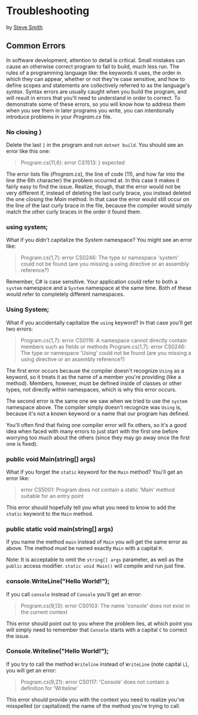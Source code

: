 # Troubleshooting
by [Steve Smith](http://deviq.com/me/steve-smith)

## Common Errors

In software development, attention to detail is critical. Small mistakes can cause an otherwise correct program to fail to build, much less run. The rules of a programming language like: the keywords it uses, the order in which they can appear, whether or not they're case sensitive, and how to define scopes and statements are collectively referred to as the language's *syntax*. Syntax errors are usually caught when you build the program, and will result in errors that you'll need to understand in order to correct. To demonstrate some of these errors, so you will know how to address them when you see them in later programs you write, you can intentionally introduce problems in your *Program.cs* file.

### No closing }

Delete the last ``}`` in the program and run ``dotnet build``. You should see an error like this one:
> Program.cs(11,6): error CS1513: } expected

The error lists file (*Program.cs*), the line of code (11), and how far into the line (the 6th character) the problem occurred at. In this case it makes it fairly easy to find the issue. Realize, though, that the error would not be very different if, instead of deleting the last curly brace, you instead deleted the one closing the *Main* method. In that case the error would still occur on the line of the last curly brace in the file, because the compiler would simply match the other curly braces in the order it found them.

### using system;

What if you didn't capitalize the *System* namespace? You might see an error like:
> Program.cs(1,7): error CS0246: The type or namespace 'system' could not be found (are you missing a using directive or an assembly reference?)

Remember, C# is case sensitive. Your application could refer to both a ``system`` namespace and a ``System`` namespace at the same time. Both of these would refer to completely different namespaces.

### Using System;

What if you accidentally capitalize the ``using`` keyword? In that case you'll get two errors:
> Program.cs(1,7): error CS0116: A namespace cannot directly contain members such as fields or methods
> Program.cs(1,7): error CS0246: The type or namespace 'Using' could not be found (are you missing a using directive or an assembly reference?)

The first error occurs because the compiler doesn't recognize ``Using`` as a keyword, so it treats it as the name of a member you're providing (like a method). Members, however, must be defined inside of classes or other types, not directly within namespaces, which is why this error occurs.

The second error is the same one we saw when we tried to use the ``system`` namespace above. The compiler simply doesn't recognize was ``Using`` is, because it's not a known keyword or a name that our program has defined.

You'll often find that fixing one compiler error will fix others, so it's a good idea when faced with many errors to just start with the first one before worrying too much about the others (since they may go away once the first one is fixed).

### public void Main(string[] args)

What if you forget the ``static`` keyword for the ``Main`` method? You'll get an error like:
> error CS5001: Program does not contain a static 'Main' method suitable for an entry point

This error should hopefully tell you what you need to know to add the ``static`` keyword to the ``Main`` method.

### public static void main(string[] args)

If you name the method ``main`` instead of ``Main`` you will get the same error as above. The method must be named exactly ``Main`` with a capital ``M``.

Note: It is acceptable to omit the ``string[] args`` parameter, as well as the ``public`` access modifier. ``static void Main()`` will compile and run just fine.

### console.WriteLine("Hello World!");

If you call ``console`` instead of ``Console`` you'll get an error:
> Program.cs(9,13): error CS0103: The name 'console' does not exist in the current context

This error should point out to you where the problem lies, at which point you will simply need to remember that ``Console`` starts with a capital ``C`` to correct the issue.

### Console.Writeline("Hello World!");

If you try to call the method ``Writeline`` instead of ``WriteLine`` (note capital ``L``), you will get an error:
> Program.cs(9,21): error CS0117: 'Console' does not contain a definition for 'Writeline'

This error should provide you with the context you need to realize you've misspelled (or capitalized) the name of the method you're trying to call.
